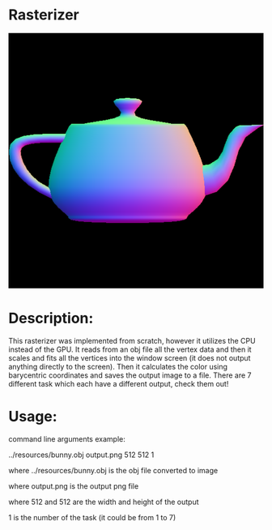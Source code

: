 
# Rasterizer

![Teapot](teapot6.png)

# Description:
This rasterizer was implemented from scratch, however it utilizes the CPU instead of the GPU. It reads from an obj file all the vertex data and then it scales and fits all the vertices into the window screen (it does not output anything directly to the screen). Then it calculates the color using barycentric coordinates and saves the output image to a file. There are 7 different task which each have a different output, check them out!

# Usage:

command line arguments example:

../resources/bunny.obj output.png 512 512 1

where ../resources/bunny.obj is the obj file converted to image

where output.png is the output png file

where 512 and 512 are the width and height of the output

1 is the number of the task (it could be from 1 to 7)
